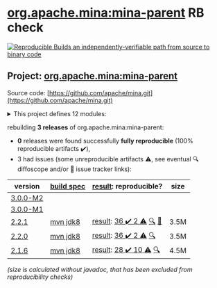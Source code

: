 [org.apache.mina:mina-parent](https://central.sonatype.com/artifact/org.apache.mina/mina-parent/versions) RB check
=======

[![Reproducible Builds](https://reproducible-builds.org/images/logos/rb.svg) an independently-verifiable path from source to binary code](https://reproducible-builds.org/)

## Project: [org.apache.mina:mina-parent](https://central.sonatype.com/artifact/org.apache.mina/mina-parent/versions)

Source code: [https://github.com/apache/mina.git](https://github.com/apache/mina.git)

<details><summary>This project defines 12 modules:</summary>

* [org.apache.mina:mina-core](https://search.maven.org/artifact/org.apache.mina/mina-core/)
* [org.apache.mina:mina-example](https://search.maven.org/artifact/org.apache.mina/mina-example/)
* [org.apache.mina:mina-filter-compression](https://search.maven.org/artifact/org.apache.mina/mina-filter-compression/)
* [org.apache.mina:mina-http](https://search.maven.org/artifact/org.apache.mina/mina-http/)
* [org.apache.mina:mina-integration-beans](https://search.maven.org/artifact/org.apache.mina/mina-integration-beans/)
* [org.apache.mina:mina-integration-jmx](https://search.maven.org/artifact/org.apache.mina/mina-integration-jmx/)
* [org.apache.mina:mina-integration-ognl](https://search.maven.org/artifact/org.apache.mina/mina-integration-ognl/)
* [org.apache.mina:mina-integration-xbean](https://search.maven.org/artifact/org.apache.mina/mina-integration-xbean/)
* [org.apache.mina:mina-legal](https://search.maven.org/artifact/org.apache.mina/mina-legal/)
* [org.apache.mina:mina-parent](https://search.maven.org/artifact/org.apache.mina/mina-parent/)
* [org.apache.mina:mina-statemachine](https://search.maven.org/artifact/org.apache.mina/mina-statemachine/)
* [org.apache.mina:mina-transport-apr](https://search.maven.org/artifact/org.apache.mina/mina-transport-apr/)
</details>

rebuilding **3 releases** of org.apache.mina:mina-parent:
- **0** releases were found successfully **fully reproducible** (100% reproducible artifacts :heavy_check_mark:),
- 3 had issues (some unreproducible artifacts :warning:, see eventual :mag: diffoscope and/or :memo: issue tracker links):

| version | [build spec](/BUILDSPEC.md) | [result](https://reproducible-builds.org/docs/jvm/): reproducible? | size |
| -- | --------- | ------ | -- |
| [3.0.0-M2](https://search.maven.org/artifact/org.apache.mina/mina-parent/3.0.0-M2/pom) | | | |
| [3.0.0-M1](https://search.maven.org/artifact/org.apache.mina/mina-parent/3.0.0-M1/pom) | | | |
| [2.2.1](https://search.maven.org/artifact/org.apache.mina/mina-parent/2.2.1/pom) | [mvn jdk8](mina-2.2.1.buildspec) | [result](mina-parent-2.2.1.buildinfo): [36 :heavy_check_mark:  2 :warning:](mina-parent-2.2.1.buildcompare) [:mag:](mina-parent-2.2.1.diffoscope) [:memo:](https://github.com/jvm-repo-rebuild/reproducible-central/issues/84) | 3.5M |
| [2.2.0](https://search.maven.org/artifact/org.apache.mina/mina-parent/2.2.0/pom) | [mvn jdk8](mina-2.2.0.buildspec) | [result](mina-parent-2.2.0.buildinfo): [36 :heavy_check_mark:  2 :warning:](mina-parent-2.2.0.buildcompare) [:mag:](mina-parent-2.2.0.diffoscope) | 3.5M |
| [2.1.6](https://search.maven.org/artifact/org.apache.mina/mina-parent/2.1.6/pom) | [mvn jdk8](mina-2.1.6.buildspec) | [result](mina-parent-2.1.6.buildinfo): [28 :heavy_check_mark:  10 :warning:](mina-parent-2.1.6.buildcompare) [:mag:](mina-parent-2.1.6.diffoscope) | 4.5M |

<i>(size is calculated without javadoc, that has been excluded from reproducibility checks)</i>
